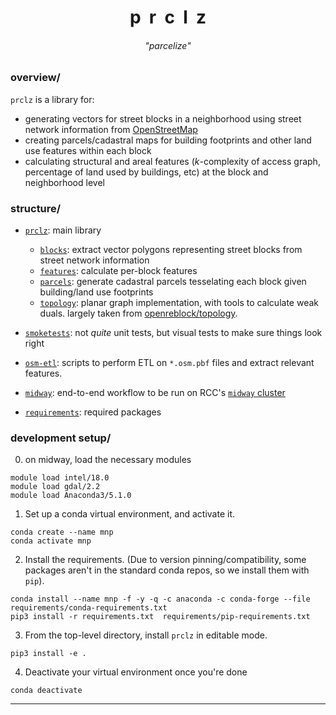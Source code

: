<h1 align="center">p&nbsp;&nbsp;r&nbsp;&nbsp;c&nbsp;&nbsp;l&nbsp;&nbsp;z</h1>
<h6 align="center"> "<i>parcelize</i>" </h6>

### overview/
`prclz` is a library for:
- generating vectors for street blocks in a neighborhood using street network information from [OpenStreetMap](https://www.openstreetmap.org/)
- creating parcels/cadastral maps for building footprints and other land use features within each block 
- calculating structural and areal features (_k_-complexity of access graph, percentage of land used by buildings, etc) at the block and neighborhood level


### structure/
- [`prclz`](/prclz): main library
    - [`blocks`](/prclz/blocks): extract vector polygons representing street blocks from street network information
    - [`features`](/prclz/features): calculate per-block features
    - [`parcels`](/prclz/parcels): generate cadastral parcels tesselating each block given building/land use footprints
    - [`topology`](/prclz/topology): planar graph implementation, with tools to calculate weak duals. largely taken from [openreblock/topology](https://github.com/open-reblock/topology).

- [`smoketests`](/smoketests): not _quite_ unit tests, but visual tests to make sure things look right

- [`osm-etl`](/osm-etl): scripts to perform ETL on `*.osm.pbf` files and extract relevant features.

- [`midway`](/midway): end-to-end workflow to be run on RCC's [`midway` cluster](https://rcc.uchicago.edu/docs/using-midway/index.html)

- [`requirements`](/requirements): required packages

### development setup/
0. on midway, load the necessary modules
```
module load intel/18.0
module load gdal/2.2
module load Anaconda3/5.1.0
```
1. Set up a conda virtual environment, and activate it.
```
conda create --name mnp
conda activate mnp 
```
2. Install the requirements. (Due to version pinning/compatibility, some packages aren't in the standard conda repos, so we install them with `pip`).
```
conda install --name mnp -f -y -q -c anaconda -c conda-forge --file requirements/conda-requirements.txt
pip3 install -r requirements.txt  requirements/pip-requirements.txt
```
3. From the top-level directory, install `prclz` in editable mode.
```
pip3 install -e .
```
4. Deactivate your virtual environment once you're done
```
conda deactivate
```
----
